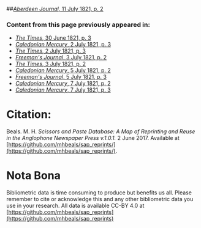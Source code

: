##[*Aberdeen Journal*, 11 July 1821, p. 2](https://mhbeals.github.io/sap_html/Aberdeen-Journal/Aberdeen-Journal-11-July-1821-p-2)

### Content from this page previously appeared in:
+ [*The Times*, 30 June 1821, p. 3](https://mhbeals.github.io/sap_html/The-Times/The-Times-30-June-1821-p-3)
+ [*Caledonian Mercury*, 2 July 1821, p. 3](https://mhbeals.github.io/sap_html/Caledonian-Mercury/Caledonian-Mercury-2-July-1821-p-3)
+ [*The Times*, 2 July 1821, p. 3](https://mhbeals.github.io/sap_html/The-Times/The-Times-2-July-1821-p-3)
+ [*Freeman's Journal*, 3 July 1821, p. 2](https://mhbeals.github.io/sap_html/Freeman's-Journal/Freeman's-Journal-3-July-1821-p-2)
+ [*The Times*, 3 July 1821, p. 2](https://mhbeals.github.io/sap_html/The-Times/The-Times-3-July-1821-p-2)
+ [*Caledonian Mercury*, 5 July 1821, p. 2](https://mhbeals.github.io/sap_html/Caledonian-Mercury/Caledonian-Mercury-5-July-1821-p-2)
+ [*Freeman's Journal*, 5 July 1821, p. 3](https://mhbeals.github.io/sap_html/Freeman's-Journal/Freeman's-Journal-5-July-1821-p-3)
+ [*Caledonian Mercury*, 7 July 1821, p. 2](https://mhbeals.github.io/sap_html/Caledonian-Mercury/Caledonian-Mercury-7-July-1821-p-2)
+ [*Caledonian Mercury*, 7 July 1821, p. 3](https://mhbeals.github.io/sap_html/Caledonian-Mercury/Caledonian-Mercury-7-July-1821-p-3)
                    
# Citation: 

Beals. M. H. *Scissors and Paste Database: A Map of Reprinting and Reuse in the Anglophone Newspaper Press v.1.0.1.* 2 June 2017. Available at [https://github.com/mhbeals/sap_reprints/](https://github.com/mhbeals/sap_reprints/). 
                    
# Nota Bona

Bibliometric data is time consuming to produce but benefits us all. Please remember to cite or acknowledge this and any other bibliometric data you use in your research. All data is available CC-BY 4.0 at [https://github.com/mhbeals/sap_reprints](https://github.com/mhbeals/sap_reprints)